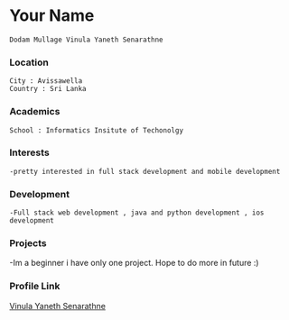 # Your Name
    Dodam Mullage Vinula Yaneth Senarathne
### Location


    City : Avissawella
    Country : Sri Lanka

### Academics


    School : Informatics Insitute of Techonolgy

### Interests


    -pretty interested in full stack development and mobile development

### Development

    -Full stack web development , java and python development , ios development


### Projects

  -Im a beginner i have only one project. Hope to do more in future :)

### Profile Link

[Vinula Yaneth Senarathne](https://github.com/vinulays)